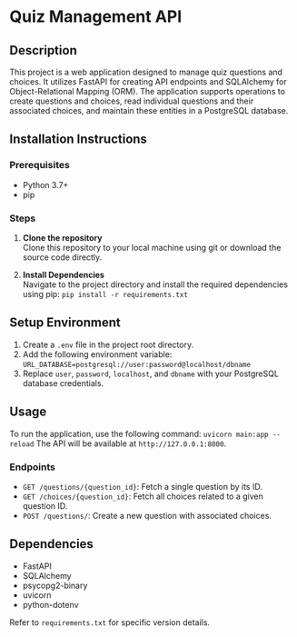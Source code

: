 # Quiz Management API

## Description

This project is a web application designed to manage quiz questions and choices. It utilizes FastAPI for creating API endpoints and SQLAlchemy for Object-Relational Mapping (ORM). The application supports operations to create questions and choices, read individual questions and their associated choices, and maintain these entities in a PostgreSQL database.

## Installation Instructions

### Prerequisites

- Python 3.7+
- pip

### Steps

1. **Clone the repository**  
   Clone this repository to your local machine using git or download the source code directly.

2. **Install Dependencies**  
   Navigate to the project directory and install the required dependencies using pip: `pip install -r requirements.txt`

## Setup Environment

1. Create a `.env` file in the project root directory.
2. Add the following environment variable: `URL_DATABASE=postgresql://user:password@localhost/dbname`
3. Replace `user`, `password`, `localhost`, and `dbname` with your PostgreSQL database credentials.

## Usage

To run the application, use the following command: `uvicorn main:app --reload`
The API will be available at `http://127.0.0.1:8000`.

### Endpoints

- `GET /questions/{question_id}`: Fetch a single question by its ID.
- `GET /choices/{question_id}`: Fetch all choices related to a given question ID.
- `POST /questions/`: Create a new question with associated choices.

## Dependencies

- FastAPI
- SQLAlchemy
- psycopg2-binary
- uvicorn
- python-dotenv

Refer to `requirements.txt` for specific version details.






